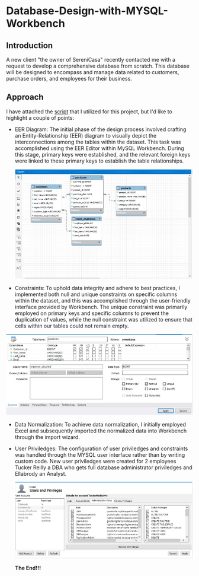 # Database-Design-with-MYSQL-Workbench
## Introduction
A new client "the owner of SereniCasa" recently contacted me with a request to develop a comprehensive database from scratch. This database will be designed to encompass and manage data related to customers, purchase orders, and employees for their business.

## Approach

I have attached the [script](https://github.com/Tori-Greg/Database-Design-with-MYSQL-Workbench/blob/main/SQL%20SCRIPT%20Database%20Design.sql) that I utilized for this project, but I'd like to highlight a couple of points:
- EER Diagram: The initial phase of the design process involved crafting an Entity-Relationship (EER) diagram to visually depict the interconnections among the tables within the dataset. This task was accomplished using the EER Editor within MySQL Workbench. During this stage, primary keys were established, and the relevant foreign keys were linked to these primary keys to establish the table relationships.
  
  ![](EERDiagram.JPG)

 - Constraints: To uphold data integrity and adhere to best practices, I implemented both null and unique constraints on specific columns within the dataset, and this was accomplished through the user-friendly interface provided by Workbench. The unique constraint was primarily employed on primary keys and specific columns to prevent the duplication of values, while the null constraint was utilized to ensure that cells within our tables could not remain empty.

![](Constraints.JPG)
- Data Normalization: To achieve data normalization, I initially employed Excel and subsequently imported the normalized data into Workbench through the import wizard. 
- User Priviledges: The configuration of user priviledges and constraints was handled through the MYSQL user interface rather than by writing custom code. New user priviledges were created for 2 employees Tucker Reilly a DBA who gets full database administrator priviledges and Ellabrody an Analyst.

  ![](Usersprivi.JPG)

  __The End!!!__
